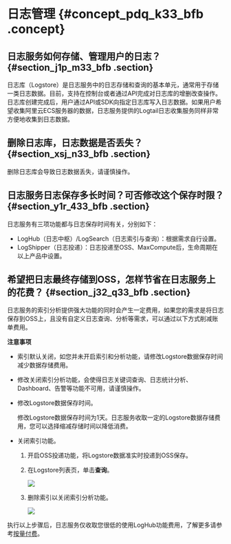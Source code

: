 # 日志管理 {#concept_pdq_k33_bfb .concept}

## 日志服务如何存储、管理用户的日志？ {#section_j1p_m33_bfb .section}

日志库（Logstore）是日志服务中的日志存储和查询的基本单元，通常用于存储一类日志数据。目前，支持在控制台或者通过API完成对日志库的增删改查操作。日志库创建完成后，用户通过API或SDK向指定日志库写入日志数据。如果用户希望收集阿里云ECS服务器的数据，日志服务提供的Logtail日志收集服务同样非常方便地收集到日志数据。

## 删除日志库，日志数据是否丢失？ {#section_xsj_n33_bfb .section}

删除日志库会导致日志数据丢失，请谨慎操作。

## 日志服务日志保存多长时间？可否修改这个保存时限？ {#section_y1r_433_bfb .section}

日志服务有三项功能都与日志保存时间有关，分别如下：

-   LogHub（日志中枢）/LogSearch（日志索引与查询）：根据需求自行设置。
-   LogShipper（日志投递）：日志投递至OSS、MaxCompute后，生命周期在以上产品中设置。

## 希望把日志最终存储到OSS，怎样节省在日志服务上的花费？ {#section_j32_q33_bfb .section}

日志服务的索引分析提供强大功能的同时会产生一定费用，如果您的需求是将日志保存到OSS上，且没有自定义日志查询、分析等需求，可以通过以下方式削减账单费用。

**注意事项**

-   索引默认关闭，如您并未开启索引和分析功能，请修改Logstore数据保存时间减少数据存储费用。

-   修改关闭索引分析功能，会使得日志关键词查询、日志统计分析、Dashboard、告警等功能不可用，请谨慎操作。


-   修改Logstore数据保存时间。

    修改Logstore数据保存时间为1天。日志服务收取一定的Logstore数据存储费用，您可以选择缩减存储时间以降低消费。

-   关闭索引功能。

    1.  开启OSS投递功能，将Logstore数据准实时投递到OSS保存。
    2.  在Logstore列表页，单击**查询**。

        [![](http://docs-aliyun.cn-hangzhou.oss.aliyun-inc.com/assets/pic/29081/cn_zh/1524113271151/delete-index-1.png)](http://docs-aliyun.cn-hangzhou.oss.aliyun-inc.com/assets/pic/29081/cn_zh/1524113271151/delete-index-1.png)

    3.  删除索引以关闭索引分析功能。

        [![](http://docs-aliyun.cn-hangzhou.oss.aliyun-inc.com/assets/pic/29081/cn_zh/1524113289487/delete-index-2.png)](http://docs-aliyun.cn-hangzhou.oss.aliyun-inc.com/assets/pic/29081/cn_zh/1524113289487/delete-index-2.png)


执行以上步骤后，日志服务仅收取您很低的使用LogHub功能费用，了解更多请参考[按量付费](../../../../../intl.zh-CN/产品定价/按量付费.md)。

